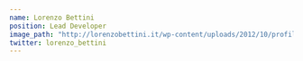 ```yaml
---
name: Lorenzo Bettini
position: Lead Developer
image_path: "http://lorenzobettini.it/wp-content/uploads/2012/10/profilo-google.jpg"
twitter: lorenzo_bettini
---
```

